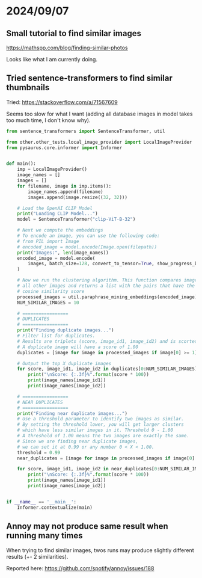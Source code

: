 # 2024/09/07

## Small tutorial to find similar images

https://mathspp.com/blog/finding-similar-photos

Looks like what I am currently doing.

## Tried sentence-transformers to find similar thumbnails

Tried: https://stackoverflow.com/a/71567609

Seems too slow for what I want 
(adding all database images in model takes too much time, I don't know why).

````python
from sentence_transformers import SentenceTransformer, util

from other.other_tests.local_image_provider import LocalImageProvider
from pysaurus.core.informer import Informer


def main():
    imp = LocalImageProvider()
    image_names = []
    images = []
    for filename, image in imp.items():
        image_names.append(filename)
        images.append(image.resize((32, 32)))

    # Load the OpenAI CLIP Model
    print("Loading CLIP Model...")
    model = SentenceTransformer("clip-ViT-B-32")

    # Next we compute the embeddings
    # To encode an image, you can use the following code:
    # from PIL import Image
    # encoded_image = model.encode(Image.open(filepath))
    print("Images:", len(image_names))
    encoded_image = model.encode(
        images, batch_size=128, convert_to_tensor=True, show_progress_bar=True
    )

    # Now we run the clustering algorithm. This function compares images against
    # all other images and returns a list with the pairs that have the highest
    # cosine similarity score
    processed_images = util.paraphrase_mining_embeddings(encoded_image)
    NUM_SIMILAR_IMAGES = 10

    # =================
    # DUPLICATES
    # =================
    print("Finding duplicate images...")
    # Filter list for duplicates.
    # Results are triplets (score, image_id1, image_id2) and is scorted in decreasing order
    # A duplicate image will have a score of 1.00
    duplicates = [image for image in processed_images if image[0] >= 1]

    # Output the top X duplicate images
    for score, image_id1, image_id2 in duplicates[0:NUM_SIMILAR_IMAGES]:
        print("\nScore: {:.3f}%".format(score * 100))
        print(image_names[image_id1])
        print(image_names[image_id2])

    # =================
    # NEAR DUPLICATES
    # =================
    print("Finding near duplicate images...")
    # Use a threshold parameter to identify two images as similar.
    # By setting the threshold lower, you will get larger clusters
    # which have less similar images in it. Threshold 0 - 1.00
    # A threshold of 1.00 means the two images are exactly the same.
    # Since we are finding near duplicate images,
    # we can set it at 0.99 or any number 0 < X < 1.00.
    threshold = 0.99
    near_duplicates = [image for image in processed_images if image[0] < threshold]

    for score, image_id1, image_id2 in near_duplicates[0:NUM_SIMILAR_IMAGES]:
        print("\nScore: {:.3f}%".format(score * 100))
        print(image_names[image_id1])
        print(image_names[image_id2])


if __name__ == '__main__':
    Informer.contextualize(main)
````

## Annoy may not produce same result when running many times

When trying to find similar images, twos runs may produce
slightly different results (+- 2 similarities).

Reported here:
https://github.com/spotify/annoy/issues/188
